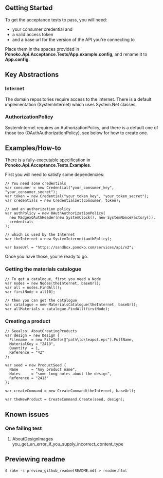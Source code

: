 ## Getting Started

To get the acceptance tests to pass, you will need: 

* your consumer credential and 
* a valid access token
* and a base url for the version of the API you're connecting to

Place them in the spaces provided in __Ponoko.Api.Acceptance.Tests/App.example.config__, and rename it to __App.config__.

## Key Abstractions

### Internet
The domain repositories require access to the internet. 
There is a default implementation (SystemInternet) which uses System.Net classes.

### AuthorizationPolicy
SystemInternet requires an AuthorizationPolicy, and there is a default one of those too (OAuthAuthorizationPolicy), 
see below for how to create one.

## Examples/How-to

There is a fully-executable specification in __Ponoko.Api.Acceptance.Tests.Examples__.

First you will need to satisfy some dependencies: 

	// You need some credentials 
	var consumer = new Credential("your_consumer_key", "your_consumer_secret");
	var token = new Credential("your_token_key", "your_token_secret");
	var credentials = new CredentialSet(consumer, token);
	
	// and an authorization policy
	var authPolicy = new OAuthAuthorizationPolicy(
	  new MadgexOAuthHeader(new SystemClock(), new SystemNonceFactory()),
	  credentials
	);

	// which is used by the Internet
	var theInternet = new SystemInternet(authPolicy);
	
	var baseUrl = "https://sandbox.ponoko.com/services/api/v2";
	
Once you have those, you're ready to go.

### Getting the materials catalogue
	
	// To get a catalogue, first you need a Node			
	var nodes = new Nodes(theInternet, baseUrl);
	var all = nodes.FindAll();
	var firstNode = all[0];
	
	// then you can get the catalogue
	var catalogue = new MaterialsCatalogue(theInternet, baseUrl);
	var allMaterials = catalogue.FindAll(firstNode);			      

### Creating a product

	// Seealso: AboutCreatingProducts
	var design = new Design {
	  Filename	= new FileInfo(@"path\to\teapot.eps").FullName,
	  MaterialKey = "2413",
	  Quantity	= 1,
	  Reference	= "42"
	};
	
	var seed = new ProductSeed {
	  Name		= "Any product name",
	  Notes		= "some long notes about the design",
	  Reference	= "2413"
	};
	
	var createCommand = new CreateCommand(theInternet, baseUrl);
	
	var theNewProduct = CreateCommand.Create(seed, design);
	
## Known issues

### One failing test

1. AboutDesignImages you_get_an_error_if_you_supply_incorrect_content_type

## Previewing readme

    $ rake -s preview_github_readme[README.md] > readme.html
